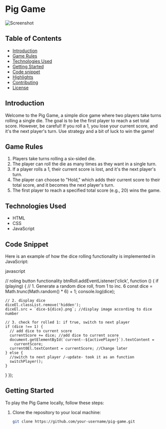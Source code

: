 # Pig Game

![Screenshot](assets/Screenshot.png)

## Table of Contents

- [Introduction](#introduction)
- [Game Rules](#game-rules)
- [Technologies Used](#technologies-used)
- [Getting Started](#getting-started)
- [Code snippet](#Technologies-Used)
- [Highlights](#highlights)
- [Contributing](#contributing)
- [License](#license)

## Introduction

Welcome to the Pig Game, a simple dice game where two players take turns rolling a single die. The goal is to be the first player to reach a set total score. However, be careful! If you roll a 1, you lose your current score, and it's the next player's turn. Use strategy and a bit of luck to win the game!

## Game Rules

1. Players take turns rolling a six-sided die.
2. The player can roll the die as many times as they want in a single turn.
3. If a player rolls a 1, their current score is lost, and it's the next player's turn.
4. The player can choose to "Hold," which adds their current score to their total score, and it becomes the next player's turn.
5. The first player to reach a specified total score (e.g., 20) wins the game.

## Technologies Used

- HTML
- CSS
- JavaScript

## Code Snippet

Here is an example of how the dice rolling functionality is implemented in JavaScript:

javascript

// roling button functionality
btnRoll.addEventListener('click', function () {
  if (playing) {
    // 1. Generate a random dice roll, from 1 to inc. 6
    const dice = Math.trunc(Math.random() * 6) + 1;
    console.log(dice);

    // 2. display dice
    diceEl.classList.remove('hidden');
    diceEl.src = `dice-${dice}.png`; //display image according to dice number

    // 3. check for rolled 1: if true, switch to next player
    if (dice !== 1) {
      // add dice to current score
      currentScore += dice; //add dice to current score
      document.getElementById(`current--${activePlayer}`).textContent =
        currentScore;
      current0El.textContent = currentScore; //Change later
    } else {
      //switch to next player /-update- took it as an function
      switchPlayer();
    }
  }
});

## Getting Started

To play the Pig Game locally, follow these steps:

1. Clone the repository to your local machine:

   ```bash
   git clone https://github.com/your-username/pig-game.git
